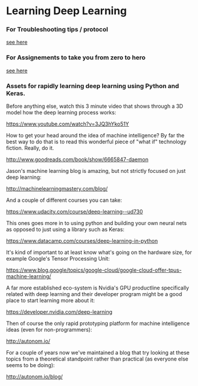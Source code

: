 # Learning Deep Learning 

### For Troubleshooting tips / protocol 

[see here](https://github.com/mikkokotila/learning-deep-learning/blob/master/TROUBLESHOOTING.md)

### For Assignements to take you from zero to hero

[see here](https://github.com/mikkokotila/learning-deep-learning/blob/master/ASSIGNEMENTS.md)

### Assets for rapidly learning deep learning using Python and Keras. 

Before anything else, watch this 3 minute video that shows through a 3D model how the deep learning process works: 

https://www.youtube.com/watch?v=3JQ3hYko51Y

How to get your head around the idea of machine intelligence? By far the best way to do that is to read this wonderful piece of "what if" technology fiction. Really, do it. 

http://www.goodreads.com/book/show/6665847-daemon

Jason's machine learning blog is amazing, but not strictly focused on just deep learning: 

http://machinelearningmastery.com/blog/

And a couple of different courses you can take:

https://www.udacity.com/course/deep-learning--ud730

This ones goes more in to using python and building your own neural nets as opposed to just using a library such as Keras: 

https://www.datacamp.com/courses/deep-learning-in-python

It's kind of important to at least know what's going on the hardware size, for example Google's Tensor Processing Unit:

https://www.blog.google/topics/google-cloud/google-cloud-offer-tpus-machine-learning/

A far more established eco-system is Nvidia's GPU productline specifically related with deep learning and their developer program might be a good place to start learning more about it: 

https://developer.nvidia.com/deep-learning

Then of course the only rapid prototyping platform for machine intelligence ideas (even for non-programmers):

http://autonom.io/

For a couple of years now we've maintained a blog that try looking at these topics from a theoretical standpoint rather than practical (as everyone else seems to be doing): 

http://autonom.io/blog/ 
